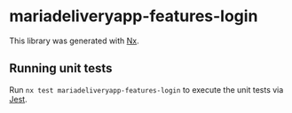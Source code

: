 # mariadeliveryapp-features-login

This library was generated with [Nx](https://nx.dev).

## Running unit tests

Run `nx test mariadeliveryapp-features-login` to execute the unit tests via [Jest](https://jestjs.io).
